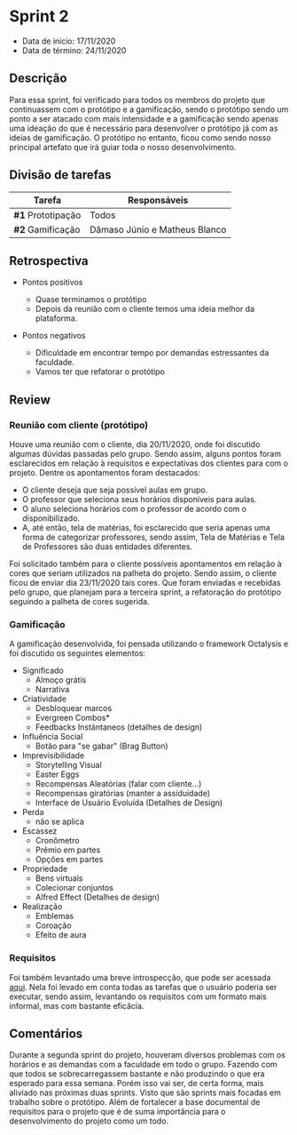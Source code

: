# Sprint 2

- Data de início: 17/11/2020
- Data de término: 24/11/2020

## Descrição

Para essa sprint, foi verificado para todos os membros do projeto que continuassem com o protótipo e a gamificação, sendo o protótipo sendo um ponto a ser atacado com mais intensidade e a gamificação sendo apenas uma ideação do que é necessário para desenvolver o protótipo já com as ideias de gamificação. 
O protótipo no entanto, ficou como sendo nosso principal artefato que irá guiar toda o nosso desenvolvimento.

## Divisão de tarefas

|Tarefa|Responsáveis|
|-----|-----------|
|**#1** Prototipação|Todos|
|**#2** Gamificação|Dâmaso Júnio e Matheus Blanco|

## Retrospectiva 

* Pontos positivos
    * Quase terminamos o protótipo
    * Depois da reunião com o cliente temos uma ideia melhor da plataforma.

* Pontos negativos
    * Dificuldade em encontrar tempo por demandas estressantes da faculdade.
    * Vamos ter que refatorar o protótipo

## Review

### Reunião com cliente (protótipo)

Houve uma reunião com o cliente, dia 20/11/2020, onde foi discutido algumas dúvidas passadas pelo grupo. Sendo assim, alguns pontos foram esclarecidos em relação à requisitos e expectativas dos clientes para com o projeto.
Dentre os apontamentos foram destacados: 
- O cliente deseja que seja possível aulas em grupo.
- O professor que seleciona seus horários disponíveis para aulas.
- O aluno seleciona horários com o professor de acordo com o disponibilizado.
- A, até então, tela de matérias, foi esclarecido que seria apenas uma forma de categorizar professores, sendo assim, Tela de Matérias e Tela de Professores são duas entidades diferentes.

Foi solicitado também para o cliente possíveis apontamentos em relação à cores que seriam utilizados na palheta do projeto. Sendo assim, o cliente ficou de enviar dia 23/11/2020 tais cores. Que foram enviadas e recebidas pelo grupo, que planejam para a terceira sprint, a refatoração do protótipo seguindo a palheta de cores sugerida. 

### Gamificação

A gamificação desenvolvida, foi pensada utilizando o framework Octalysis e foi discutido os seguintes elementos: 

* Significado
    * Almoço grátis
    * Narrativa
* Criatividade
    * Desbloquear marcos
    * Evergreen Combos*
    * Feedbacks Instântaneos (detalhes de design)
* Influência Social
    * Botão para "se gabar" (Brag Button)
* Imprevisibilidade
    * Storytelling Visual
    * Easter Eggs
    * Recompensas Aleatórias (falar com cliente…)
    * Recompensas giratórias (manter a assiduidade)
    * Interface de Usuário Evoluída (Detalhes de Design)
* Perda
    * não se aplica
* Escassez
    * Cronômetro
    * Prêmio em partes
    * Opções em partes
* Propriedade
    * Bens virtuais
    * Colecionar conjuntos
    * Alfred Effect (Detalhes de design)
* Realização
    * Emblemas
    * Coroação
    * Efeito de aura

### Requisitos

Foi também levantado uma breve introspecção, que pode ser acessada [aqui](../requisitos/instrospeccao.md).
Nela foi levado em conta todas as tarefas que o usuário poderia ser executar, sendo assim, levantando os requisitos com um formato mais informal, mas com bastante eficâcia.


## Comentários

Durante a segunda sprint do projeto, houveram diversos problemas com os horários e as demandas com a faculdade em todo o grupo. Fazendo com que todos se sobrecarregassem bastante e não produzindo o que era esperado para essa semana. Porém isso vai ser, de certa forma, mais aliviado nas próximas duas sprints. Visto que são sprints mais focadas em trabalho sobre o protótipo. Além de fortalecer a base documental de requisitos para o projeto que é de suma importância para o desenvolvimento do projeto como um todo.
